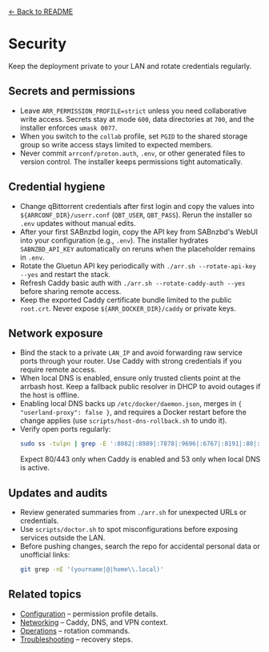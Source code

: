 [← Back to README](../README.md)

# Security

Keep the deployment private to your LAN and rotate credentials regularly.

## Secrets and permissions
- Leave `ARR_PERMISSION_PROFILE=strict` unless you need collaborative write access. Secrets stay at mode `600`, data directories at `700`, and the installer enforces `umask 0077`.
- When you switch to the `collab` profile, set `PGID` to the shared storage group so write access stays limited to expected members.
- Never commit `arrconf/proton.auth`, `.env`, or other generated files to version control. The installer keeps permissions tight automatically.

## Credential hygiene
- Change qBittorrent credentials after first login and copy the values into `${ARRCONF_DIR}/userr.conf` (`QBT_USER`, `QBT_PASS`). Rerun the installer so `.env` updates without manual edits.
- After your first SABnzbd login, copy the API key from SABnzbd's WebUI into your configuration (e.g., `.env`). The installer hydrates `SABNZBD_API_KEY` automatically on reruns when the placeholder remains in `.env`.
- Rotate the Gluetun API key periodically with `./arr.sh --rotate-api-key --yes` and restart the stack.
- Refresh Caddy basic auth with `./arr.sh --rotate-caddy-auth --yes` before sharing remote access.
- Keep the exported Caddy certificate bundle limited to the public `root.crt`. Never expose `${ARR_DOCKER_DIR}/caddy` or private keys.

## Network exposure
- Bind the stack to a private `LAN_IP` and avoid forwarding raw service ports through your router. Use Caddy with strong credentials if you require remote access.
- When local DNS is enabled, ensure only trusted clients point at the arrbash host. Keep a fallback public resolver in DHCP to avoid outages if the host is offline.
- Enabling local DNS backs up `/etc/docker/daemon.json`, merges in `{ "userland-proxy": false }`, and requires a Docker restart before the change applies (use `scripts/host-dns-rollback.sh` to undo it).
- Verify open ports regularly:
  ```bash
  sudo ss -tulpn | grep -E ':8082|:8989|:7878|:9696|:6767|:8191|:80|:443|:53'
  ```
  Expect 80/443 only when Caddy is enabled and 53 only when local DNS is active.

## Updates and audits
- Review generated summaries from `./arr.sh` for unexpected URLs or credentials.
- Use `scripts/doctor.sh` to spot misconfigurations before exposing services outside the LAN.
- Before pushing changes, search the repo for accidental personal data or unofficial links:
  ```bash
  git grep -nE '(yourname|@|home\\.local)'
  ```

## Related topics
- [Configuration](configuration.md) – permission profile details.
- [Networking](networking.md) – Caddy, DNS, and VPN context.
- [Operations](operations.md) – rotation commands.
- [Troubleshooting](troubleshooting.md) – recovery steps.
